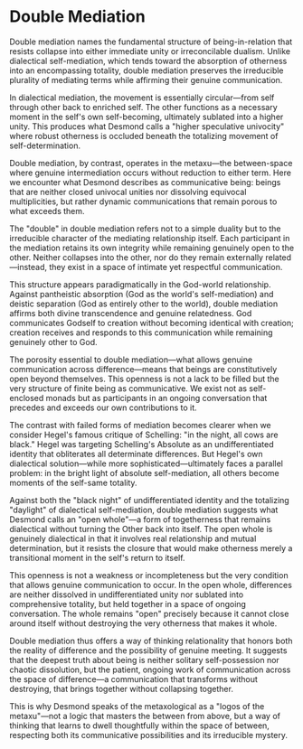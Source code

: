 # Double Mediation

Double mediation names the fundamental structure of being-in-relation that resists collapse into either immediate unity or irreconcilable dualism. Unlike dialectical self-mediation, which tends toward the absorption of otherness into an encompassing totality, double mediation preserves the irreducible plurality of mediating terms while affirming their genuine communication.

In dialectical mediation, the movement is essentially circular—from self through other back to enriched self. The other functions as a necessary moment in the self's own self-becoming, ultimately sublated into a higher unity. This produces what Desmond calls a "higher speculative univocity" where robust otherness is occluded beneath the totalizing movement of self-determination.

Double mediation, by contrast, operates in the metaxu—the between-space where genuine intermediation occurs without reduction to either term. Here we encounter what Desmond describes as communicative being: beings that are neither closed univocal unities nor dissolving equivocal multiplicities, but rather dynamic communications that remain porous to what exceeds them.

The "double" in double mediation refers not to a simple duality but to the irreducible character of the mediating relationship itself. Each participant in the mediation retains its own integrity while remaining genuinely open to the other. Neither collapses into the other, nor do they remain externally related—instead, they exist in a space of intimate yet respectful communication.

This structure appears paradigmatically in the God-world relationship. Against pantheistic absorption (God as the world's self-mediation) and deistic separation (God as entirely other to the world), double mediation affirms both divine transcendence and genuine relatedness. God communicates Godself to creation without becoming identical with creation; creation receives and responds to this communication while remaining genuinely other to God.

The porosity essential to double mediation—what allows genuine communication across difference—means that beings are constitutively open beyond themselves. This openness is not a lack to be filled but the very structure of finite being as communicative. We exist not as self-enclosed monads but as participants in an ongoing conversation that precedes and exceeds our own contributions to it.

The contrast with failed forms of mediation becomes clearer when we consider Hegel's famous critique of Schelling: "in the night, all cows are black." Hegel was targeting Schelling's Absolute as an undifferentiated identity that obliterates all determinate differences. But Hegel's own dialectical solution—while more sophisticated—ultimately faces a parallel problem: in the bright light of absolute self-mediation, all others become moments of the self-same totality.

Against both the "black night" of undifferentiated identity and the totalizing "daylight" of dialectical self-mediation, double mediation suggests what Desmond calls an "open whole"—a form of togetherness that remains dialectical without turning the Other back into itself. The open whole is genuinely dialectical in that it involves real relationship and mutual determination, but it resists the closure that would make otherness merely a transitional moment in the self's return to itself.

This openness is not a weakness or incompleteness but the very condition that allows genuine communication to occur. In the open whole, differences are neither dissolved in undifferentiated unity nor sublated into comprehensive totality, but held together in a space of ongoing conversation. The whole remains "open" precisely because it cannot close around itself without destroying the very otherness that makes it whole.

Double mediation thus offers a way of thinking relationality that honors both the reality of difference and the possibility of genuine meeting. It suggests that the deepest truth about being is neither solitary self-possession nor chaotic dissolution, but the patient, ongoing work of communication across the space of difference—a communication that transforms without destroying, that brings together without collapsing together.

This is why Desmond speaks of the metaxological as a "logos of the metaxu"—not a logic that masters the between from above, but a way of thinking that learns to dwell thoughtfully within the space of between, respecting both its communicative possibilities and its irreducible mystery.
